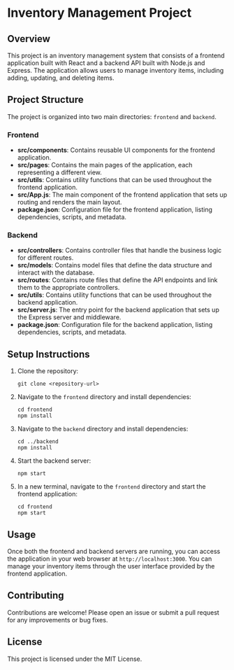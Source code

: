 # Inventory Management Project

## Overview
This project is an inventory management system that consists of a frontend application built with React and a backend API built with Node.js and Express. The application allows users to manage inventory items, including adding, updating, and deleting items.

## Project Structure
The project is organized into two main directories: `frontend` and `backend`.

### Frontend
- **src/components**: Contains reusable UI components for the frontend application.
- **src/pages**: Contains the main pages of the application, each representing a different view.
- **src/utils**: Contains utility functions that can be used throughout the frontend application.
- **src/App.js**: The main component of the frontend application that sets up routing and renders the main layout.
- **package.json**: Configuration file for the frontend application, listing dependencies, scripts, and metadata.

### Backend
- **src/controllers**: Contains controller files that handle the business logic for different routes.
- **src/models**: Contains model files that define the data structure and interact with the database.
- **src/routes**: Contains route files that define the API endpoints and link them to the appropriate controllers.
- **src/utils**: Contains utility functions that can be used throughout the backend application.
- **src/server.js**: The entry point for the backend application that sets up the Express server and middleware.
- **package.json**: Configuration file for the backend application, listing dependencies, scripts, and metadata.

## Setup Instructions
1. Clone the repository:
   ```
   git clone <repository-url>
   ```
2. Navigate to the `frontend` directory and install dependencies:
   ```
   cd frontend
   npm install
   ```
3. Navigate to the `backend` directory and install dependencies:
   ```
   cd ../backend
   npm install
   ```
4. Start the backend server:
   ```
   npm start
   ```
5. In a new terminal, navigate to the `frontend` directory and start the frontend application:
   ```
   cd frontend
   npm start
   ```

## Usage
Once both the frontend and backend servers are running, you can access the application in your web browser at `http://localhost:3000`. You can manage your inventory items through the user interface provided by the frontend application.

## Contributing
Contributions are welcome! Please open an issue or submit a pull request for any improvements or bug fixes.

## License
This project is licensed under the MIT License.